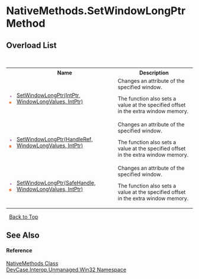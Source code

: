 # NativeMethods.SetWindowLongPtr Method 
 


## Overload List
&nbsp;<table><tr><th></th><th>Name</th><th>Description</th></tr><tr><td>![Public method](media/pubmethod.gif "Public method")![Static member](media/static.gif "Static member")</td><td><a href="M_DevCase_Interop_Unmanaged_Win32_NativeMethods_SetWindowLongPtr">SetWindowLongPtr(IntPtr, WindowLongValues, IntPtr)</a></td><td>
Changes an attribute of the specified window. 

 The function also sets a value at the specified offset in the extra window memory.</td></tr><tr><td>![Public method](media/pubmethod.gif "Public method")![Static member](media/static.gif "Static member")</td><td><a href="M_DevCase_Interop_Unmanaged_Win32_NativeMethods_SetWindowLongPtr_1">SetWindowLongPtr(HandleRef, WindowLongValues, IntPtr)</a></td><td>
Changes an attribute of the specified window. 

 The function also sets a value at the specified offset in the extra window memory.</td></tr><tr><td>![Public method](media/pubmethod.gif "Public method")![Static member](media/static.gif "Static member")</td><td><a href="M_DevCase_Interop_Unmanaged_Win32_NativeMethods_SetWindowLongPtr_2">SetWindowLongPtr(SafeHandle, WindowLongValues, IntPtr)</a></td><td>
Changes an attribute of the specified window. 

 The function also sets a value at the specified offset in the extra window memory.</td></tr></table>&nbsp;
<a href="#nativemethods.setwindowlongptr-method">Back to Top</a>

## See Also


#### Reference
<a href="T_DevCase_Interop_Unmanaged_Win32_NativeMethods">NativeMethods Class</a><br /><a href="N_DevCase_Interop_Unmanaged_Win32">DevCase.Interop.Unmanaged.Win32 Namespace</a><br />